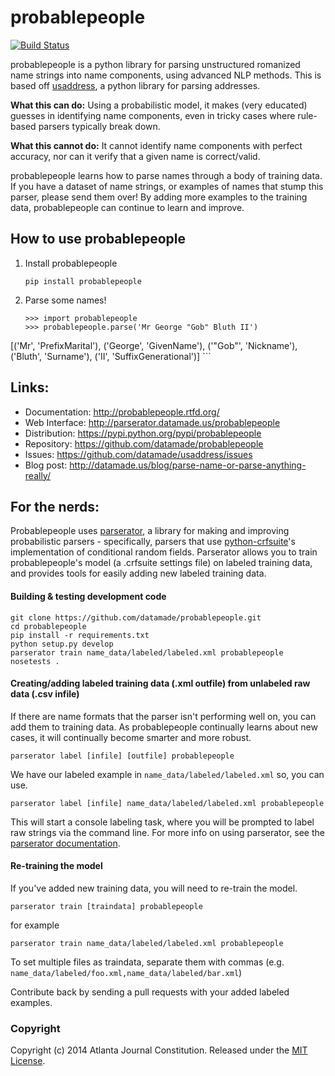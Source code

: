 probablepeople
=================
[![Build Status](https://travis-ci.org/datamade/probablepeople.svg?branch=master)](https://travis-ci.org/datamade/probablepeople)

probablepeople is a python library for parsing unstructured romanized name strings into name components, using advanced NLP methods. This is based off [usaddress](https://github.com/datamade/usaddress), a python library for parsing addresses.

**What this can do:** Using a probabilistic model, it makes (very educated) guesses in identifying name components, even in tricky cases where rule-based parsers typically break down.

**What this cannot do:** It cannot identify name components with perfect accuracy, nor can it verify that a given name is correct/valid.

probablepeople learns how to parse names through a body of training data. If you have a dataset of name strings, or examples of names that stump this parser, please send them over! By adding more examples to the training data, probablepeople can continue to learn and improve.

## How to use probablepeople
1. Install probablepeople
   
    ```
    pip install probablepeople  
    ```  
2. Parse some names!
   
    ```
    >>> import probablepeople  
    >>> probablepeople.parse('Mr George "Gob" Bluth II')  
[('Mr', 'PrefixMarital'), ('George', 'GivenName'), ('"Gob"', 'Nickname'), ('Bluth', 'Surname'), ('II', 'SuffixGenerational')]
    ```  

## Links:
* Documentation: http://probablepeople.rtfd.org/
* Web Interface: http://parserator.datamade.us/probablepeople
* Distribution: https://pypi.python.org/pypi/probablepeople
* Repository: https://github.com/datamade/probablepeople
* Issues: https://github.com/datamade/usaddress/issues
* Blog post: http://datamade.us/blog/parse-name-or-parse-anything-really/

## For the nerds:
Probablepeople uses [parserator](https://github.com/datamade/parserator), a library for making and improving probabilistic parsers - specifically, parsers that use [python-crfsuite](https://github.com/tpeng/python-crfsuite)'s implementation of conditional random fields. Parserator allows you to train probablepeople's model (a .crfsuite settings file) on labeled training data, and provides tools for easily adding new labeled training data.
#### Building & testing development code
  
  ```
  git clone https://github.com/datamade/probablepeople.git  
  cd probablepeople  
  pip install -r requirements.txt  
  python setup.py develop  
  parserator train name_data/labeled/labeled.xml probablepeople  
  nosetests .  
  ```  
#### Creating/adding labeled training data (.xml outfile) from unlabeled raw data (.csv infile)  
  If there are name formats that the parser isn't performing well on, you can add them to training data. As probablepeople continually learns about new cases, it will continually become smarter and more robust.  
  
```
parserator label [infile] [outfile] probablepeople  
```  

We have our labeled example in `name_data/labeled/labeled.xml` so, you can use.

```
parserator label [infile] name_data/labeled/labeled.xml probablepeople  
```  

  This will start a console labeling task, where you will be prompted to label raw strings via the command line. For more info on using parserator, see the [parserator documentation](https://github.com/datamade/parserator/blob/master/README.md).  
#### Re-training the model  
  If you've added new training data, you will need to re-train the model. 
  
  ```
  parserator train [traindata] probablepeople  
  ```  
  
  for example
  
  ```
  parserator train name_data/labeled/labeled.xml probablepeople  
  ```  
  
  To set multiple files as traindata, separate them with commas (e.g. ```name_data/labeled/foo.xml,name_data/labeled/bar.xml```)
  
  Contribute back by sending a pull requests with your added labeled examples.


### Copyright

Copyright (c) 2014 Atlanta Journal Constitution. Released under the [MIT License](https://github.com/datamade/probablepeople/blob/master/LICENSE).
